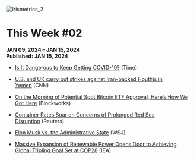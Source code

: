 ![Irismetrics_2](https://github.com/MLiserb/Public_articles/assets/144083324/e3196f91-edac-45b2-9df9-0d58594fe274)

# This Week #02

**JAN 09, 2024 – JAN 15, 2024**
<br>**Published: JAN 15, 2024**

- [Is It Dangerous to Keep Getting COVID-19?](https://time.com/6553340/covid-19-reinfection-risk/) (Time)
    
- [U.S. and UK carry out strikes against Iran-backed Houthis in Yemen](https://www.cnn.com/2024/01/11/politics/us-strikes-houthis-yemen/index.html) (CNN)
    
- [On the Morning of Potential Spot Bitcoin ETF Approval, Here’s How We Got Here](https://blockworks.co/news/how-we-got-here-bitcoin-etf) (Blockworks)
    
- [Container Rates Soar on Concerns of Prolonged Red Sea Disruption](https://www.reuters.com/world/middle-east/container-rates-soar-concerns-prolonged-red-sea-disruption-2024-01-12/) (Reuters)
    
- [Elon Musk vs. the Administrative State](https://www.msn.com/en-ca/money/companies/elon-musk-vs-the-administrative-state/ar-AA1mEQLn) (WSJ)
    
- [Massive Expansion of Renewable Power Opens Door to Achieving Global Tripling Goal Set at COP28](https://www.iea.org/news/massive-expansion-of-renewable-power-opens-door-to-achieving-global-tripling-goal-set-at-cop28) (IEA)
